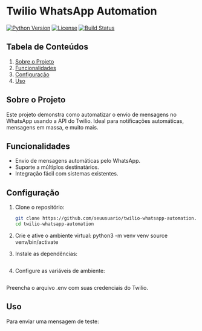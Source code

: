 # Twilio WhatsApp Automation

[![Python Version](https://img.shields.io/badge/python-3.8%2B-blue)](https://www.python.org/downloads/release/python-380/)
[![License](https://img.shields.io/badge/license-MIT-green)](LICENSE)
[![Build Status](https://github.com/seuusuario/twilio-whatsapp-automation/workflows/CI/badge.svg)](https://github.com/seuusuario/twilio-whatsapp-automation/actions)

## Tabela de Conteúdos
1. [Sobre o Projeto](#sobre-o-projeto)
2. [Funcionalidades](#funcionalidades)
3. [Configuração](#configuração)
4. [Uso](#uso)

## Sobre o Projeto
Este projeto demonstra como automatizar o envio de mensagens no WhatsApp usando a API do Twilio. Ideal para notificações automáticas, mensagens em massa, e muito mais.

## Funcionalidades
- Envio de mensagens automáticas pelo WhatsApp.
- Suporte a múltiplos destinatários.
- Integração fácil com sistemas existentes.

## Configuração

1. Clone o repositório:
   ```bash
   git clone https://github.com/seuusuario/twilio-whatsapp-automation.git
   cd twilio-whatsapp-automation

2. Crie e ative o ambiente virtual:
   python3 -m venv venv
   source venv/bin/activate

3. Instale as dependências:
   ```pip install -r requirements.txt

4. Configure as variáveis de ambiente:
   ```cp .env.example .env
Preencha o arquivo .env com suas credenciais do Twilio.

## Uso
Para enviar uma mensagem de teste:
```python src/main.py


